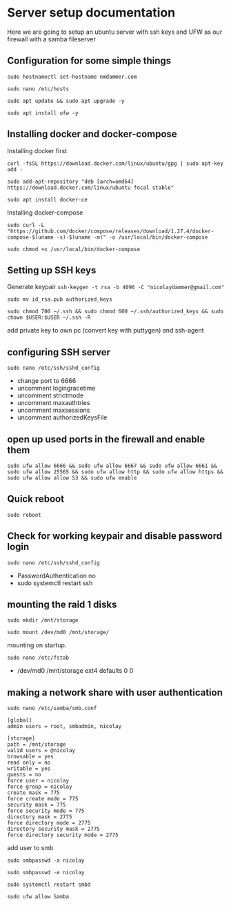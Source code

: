 # Server setup documentation

Here we are going to setup an ubuntu server with ssh keys and UFW as our firewall with a samba fileserver

## Configuration for some simple things

`sudo hostnamectl set-hostname nmdammer.com`

`sudo nano /etc/hosts`

`sudo apt update && sudo apt upgrade -y`

`sudo apt install ufw -y`

## Installing docker and docker-compose

Installing docker first

`curl -fsSL https://download.docker.com/linux/ubuntu/gpg | sudo apt-key add -`

`sudo add-apt-repository "deb [arch=amd64] https://download.docker.com/linux/ubuntu focal stable"`

`sudo apt install docker-ce`

Installing docker-compose

`sudo curl -L "https://github.com/docker/compose/releases/download/1.27.4/docker-compose-$(uname -s)-$(uname -m)" -o /usr/local/bin/docker-compose`

`sudo chmod +x /usr/local/bin/docker-compose`

## Setting up SSH keys

Generate keypair
`ssh-keygen -t rsa -b 4096 -C "nicolaydammer@gmail.com"`

`sudo mv id_rsa.pub authorized_keys`

`sudo chmod 700 ~/.ssh &&
sudo chmod 600 ~/.ssh/authorized_keys &&
sudo chown $USER:$USER ~/.ssh -R`

add private key to own pc (convert key with puttygen) and ssh-agent

## configuring SSH server

`sudo nano /etc/ssh/sshd_config`

* change port to 6666
* uncomment logingracetime
* uncomment strictmode
* uncomment maxauthtries
* uncomment maxsessions
* uncomment authorizedKeysFile

## open up used ports in the firewall and enable them

`sudo ufw allow 6666 &&
sudo ufw allow 6667 &&
sudo ufw allow 6661 &&
sudo ufw allow 25565 &&
sudo ufw allow http &&
sudo ufw allow https &&
sudo ufw allow allow 53 &&
sudo ufw enable`

## Quick reboot

`sudo reboot`

## Check for working keypair and disable password login
`sudo nano /etc/ssh/sshd_config`

* PasswordAuthentication no
* sudo systemctl restart ssh

## mounting the raid 1 disks
`sudo mkdir /mnt/storage`

`sudo mount /dev/md0 /mnt/storage/`

mounting on startup.

`sudo nano /etc/fstab`

* /dev/md0   /mnt/storage   ext4   defaults   0   0

## making a network share with user authentication
`sudo nano /etc/samba/smb.conf`

```
[global]
admin users = root, smbadmin, nicolay

[storage]
path = /mnt/storage
valid users = @nicolay
browsable = yes
read only = no
writable = yes
guests = no
force user = nicolay
force group = nicolay
create mask = 775
force create mode = 775
security mask = 775
force security mode = 775
directory mask = 2775
force directory mode = 2775
directory security mask = 2775
force directory security mode = 2775
```


add user to smb

`sudo smbpasswd -a nicolay`

`sudo smbpasswd -e nicolay`

`sudo systemctl restart smbd`

`sudo ufw allow Samba`